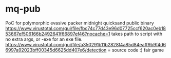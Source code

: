 # mq-pub
PoC for polymorphic evasive packer
midnight quicksand public binary
https://www.virustotal.com/gui/file/fbc74c77d43e96d07725ccf620ac0eb1853667ef506166b2492641f66897ef46?nocache=1
takes path to script with no extra args, or -exe for an exe file.
https://www.virustotal.com/gui/file/a350291b11b2828f4a85d84eaff9b9f4d66997a92023bff00345d6625dd407e6/detection = source code :) fair game
